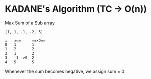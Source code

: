 # KADANE's Algorithm (TC -> O(n))

Max Sum of a Sub array

```
[1, 1, -1, -2, 5]

i   sum     maxSum
0   1       1
1   2       2
2   1       2
3   -1 ->0  2
4   5       5 

```

Whenever the sum becomes negative, we assign sum = 0

